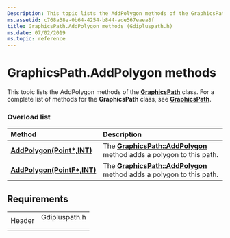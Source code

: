 ```yaml
---
Description: This topic lists the AddPolygon methods of the GraphicsPath class. For a complete list of methods for the GraphicsPath class, see GraphicsPath.
ms.assetid: c768a38e-0b64-4254-b844-ade567eaea8f
title: GraphicsPath.AddPolygon methods (Gdipluspath.h)
ms.date: 07/02/2019
ms.topic: reference
---
```


# GraphicsPath.AddPolygon methods

This topic lists the AddPolygon methods of the [**GraphicsPath**](/windows/win32/api/gdipluspath/nl-gdipluspath-graphicspath) class. For a complete list of methods for the **GraphicsPath** class, see [**GraphicsPath**](/windows/win32/api/gdipluspath/nl-gdipluspath-graphicspath).

### Overload list



| Method                                                                                              | Description                                                                                                                                            |
|:----------------------------------------------------------------------------------------------------|:-------------------------------------------------------------------------------------------------------------------------------------------------------|
| [**AddPolygon(Point\*,INT)**](/windows/win32/api/gdipluspath/nf-gdipluspath-graphicspath-addpolygon(inconstpoint_inint))   | The [**GraphicsPath::AddPolygon**](/windows/win32/api/gdipluspath/nf-gdipluspath-graphicspath-addpolygon(inconstpoint_inint)) method adds a polygon to this path.<br/>  |
| [**AddPolygon(PointF\*,INT)**](/previous-versions//ms535594(v=vs.85)) | The [**GraphicsPath::AddPolygon**](/previous-versions//ms535594(v=vs.85)) method adds a polygon to this path.<br/> |



## Requirements



|                   |                                                                                          |
|-------------------|------------------------------------------------------------------------------------------|
| Header<br/> | <dl> <dt>Gdipluspath.h</dt> </dl> |



 

 